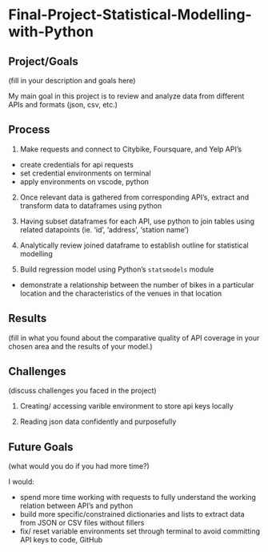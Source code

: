 # Final-Project-Statistical-Modelling-with-Python

## Project/Goals
(fill in your description and goals here)

My main goal in this project is to review and analyze data from different APIs and formats (json, csv, etc.)

## Process
1) Make requests and connect to Citybike, Foursquare, and Yelp API’s
- create credentials for api requests
- set credential environments on terminal 
- apply environments on vscode, python 

2) Once relevant data is gathered from corresponding API’s, extract and transform data to dataframes using python

3) Having subset dataframes for each API, use python to join tables using related datapoints (ie. ‘id’, ‘address’, ‘station name’) 

4) Analytically review joined dataframe to establish outline for statistical modelling 

5) Build regression model using Python’s `statsmodels` module 
- demonstrate a relationship between the number of bikes in a particular location and the characteristics of the venues in that location
## Results
(fill in what you found about the comparative quality of API coverage in your chosen area and the results of your model.)

## Challenges 
(discuss challenges you faced in the project)

1)  Creating/ accessing varible environment to store api keys locally 

2) Reading json data confidently and purposefully

## Future Goals
(what would you do if you had more time?)

I would: 
- spend more time working with requests to fully understand the working relation between API’s and python 
- build more specific/constrained dictionaries and lists to extract data from JSON or CSV files without fillers 
-  fix/ reset variable environments set through terminal to avoid committing API keys to code, GitHub
